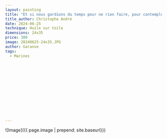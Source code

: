 ```yaml
---
layout: painting
title: "Et si nous gardions du temps pour ne rien faire, pour contempler, pour respirer ?" 
title_author: Christophe André  					                                                  
date: 2024-06-25
technique: Huile sur toile 
dimensions: 24x35
price: 300
image: 20240625-24x35.JPG 
author: Garanse
tags:
  - Marines
  
  
  
  
  
  
  
  
  
  
  
  
  
---
```

![Image]({{ page.image | prepend: site.baseurl}})

